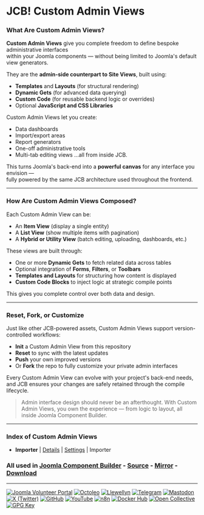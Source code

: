 # JCB! Custom Admin Views

### What Are Custom Admin Views?
**Custom Admin Views** give you complete freedom to define bespoke administrative interfaces  
within your Joomla components — without being limited to Joomla's default view generators.

They are the **admin-side counterpart to Site Views**, built using:
- **Templates** and **Layouts** (for structural rendering)
- **Dynamic Gets** (for advanced data querying)
- **Custom Code** (for reusable backend logic or overrides)
- Optional **JavaScript and CSS Libraries**

Custom Admin Views let you create:
- Data dashboards
- Import/export areas
- Report generators
- One-off administrative tools
- Multi-tab editing views
...all from inside JCB.

This turns Joomla's back-end into a **powerful canvas** for any interface you envision —  
fully powered by the same JCB architecture used throughout the frontend.

---
### How Are Custom Admin Views Composed?
Each Custom Admin View can be:
- An **Item View** (display a single entity)
- A **List View** (show multiple items with pagination)
- A **Hybrid or Utility View** (batch editing, uploading, dashboards, etc.)

These views are built through:
- One or more **Dynamic Gets** to fetch related data across tables
- Optional integration of **Forms**, **Filters**, or **Toolbars**
- **Templates and Layouts** for structuring how content is displayed
- **Custom Code Blocks** to inject logic at strategic compile points

This gives you complete control over both data and design.

---
### Reset, Fork, or Customize
Just like other JCB-powered assets, Custom Admin Views support version-controlled workflows:

- **Init** a Custom Admin View from this repository
- **Reset** to sync with the latest updates
- **Push** your own improved versions
- Or **Fork** the repo to fully customize your private admin interfaces

Every Custom Admin View can evolve with your project's back-end needs,  
and JCB ensures your changes are safely retained through the compile lifecycle.

> Admin interface design should never be an afterthought. With Custom Admin Views, you own the experience — from logic to layout, all inside Joomla Component Builder.

---
### Index of Custom Admin Views


 - **Importer** | [Details](src/custom_admin_view/917d2c1a-1b37-4ded-9ace-ef486fcc3e4d) | [Settings](src/custom_admin_view/917d2c1a-1b37-4ded-9ace-ef486fcc3e4d/item.json) | Importer

### All used in [Joomla Component Builder](https://www.joomlacomponentbuilder.com) - [Source](https://git.vdm.dev/joomla/Component-Builder) - [Mirror](https://github.com/vdm-io/Joomla-Component-Builder) - [Download](https://git.vdm.dev/joomla/pkg-component-builder/releases)

---
[![Joomla Volunteer Portal](https://img.shields.io/badge/-Joomla-gold?logo=joomla)](https://volunteers.joomla.org/joomlers/1396-llewellyn-van-der-merwe "Join Llewellyn on the Joomla Volunteer Portal: Shaping the Future Together!") [![Octoleo](https://img.shields.io/badge/-Octoleo-black?logo=linux)](https://git.vdm.dev/octoleo "--quiet") [![Llewellyn](https://img.shields.io/badge/-Llewellyn-ffffff?logo=gitea)](https://git.vdm.dev/Llewellyn "Collaborate and Innovate with Llewellyn on Git: Building a Better Code Future!") [![Telegram](https://img.shields.io/badge/-Telegram-blue?logo=telegram)](https://t.me/Joomla_component_builder "Join Llewellyn and the Community on Telegram: Building Joomla Components Together!") [![Mastodon](https://img.shields.io/badge/-Mastodon-9e9eec?logo=mastodon)](https://joomla.social/@llewellyn "Connect and Engage with Llewellyn on Joomla Social: Empowering Communities, One Post at a Time!") [![X (Twitter)](https://img.shields.io/badge/-X-black?logo=x)](https://x.com/llewellynvdm "Join the Conversation with Llewellyn on X: Where Ideas Take Flight!") [![GitHub](https://img.shields.io/badge/-GitHub-181717?logo=github)](https://github.com/Llewellynvdm "Build, Innovate, and Thrive with Llewellyn on GitHub: Turning Ideas into Impact!") [![YouTube](https://img.shields.io/badge/-YouTube-ff0000?logo=youtube)](https://www.youtube.com/@OctoYou "Explore, Learn, and Create with Llewellyn on YouTube: Your Gateway to Inspiration!") [![n8n](https://img.shields.io/badge/-n8n-black?logo=n8n)](https://n8n.io/creators/octoleo "Effortless Automation and Impactful Workflows with Llewellyn on n8n!") [![Docker Hub](https://img.shields.io/badge/-Docker-grey?logo=docker)](https://hub.docker.com/u/llewellyn "Llewellyn on Docker: Containerize Your Creativity!") [![Open Collective](https://img.shields.io/badge/-Donate-green?logo=opencollective)](https://opencollective.com/joomla-component-builder "Donate towards JCB: Help Llewellyn financially so he can continue developing this great tool!") [![GPG Key](https://img.shields.io/badge/-GPG-blue?logo=gnupg)](https://git.vdm.dev/Llewellyn/gpg "Unlock Trust and Security with Llewellyn's GPG Key: Your Gateway to Verified Connections!")